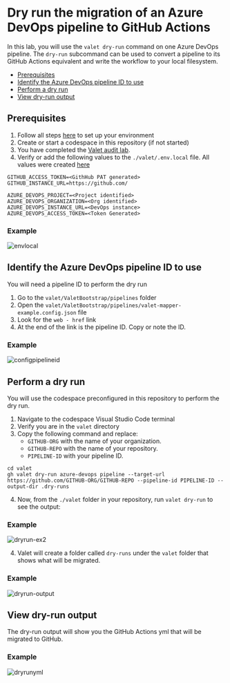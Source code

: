# Dry run the migration of an Azure DevOps pipeline to GitHub Actions
In this lab, you will use the `valet dry-run` command on one Azure DevOps pipeline. The `dry-run` subcommand can be used to convert a pipeline to its GitHub Actions equivalent and write the workflow to your local filesystem.

- [Prerequisites](#prerequisites)
- [Identify the Azure DevOps pipeline ID to use](#identify-the-azure-devops-pipeline-id-to-use)
- [Perform a dry run](#perform-a-dry-run)
- [View dry-run output](#view-dry-run-output)

## Prerequisites

1. Follow all steps [here](/labs/azure_devops#readme) to set up your environment
2. Create or start a codespace in this repository (if not started)
3. You have completed the [Valet audit lab](valet-audit-lab.md).
4. Verify or add the following values to the `./valet/.env.local` file. All values were created [here](/labs/azure_devops#readme)
```
GITHUB_ACCESS_TOKEN=<GithHub PAT generated>
GITHUB_INSTANCE_URL=https://github.com/

AZURE_DEVOPS_PROJECT=<Project identified>
AZURE_DEVOPS_ORGANIZATION=<Org identified>
AZURE_DEVOPS_INSTANCE_URL=<DevOps instance>
AZURE_DEVOPS_ACCESS_TOKEN=<Token Generated>
```
### Example ###

![envlocal](https://user-images.githubusercontent.com/26442605/169069638-0bfa8f89-eaa9-423b-b2b7-447248e63e2b.png)

## Identify the Azure DevOps pipeline ID to use
You will need a pipeline ID to perform the dry run
1. Go to the `valet/ValetBootstrap/pipelines` folder
2. Open the `valet/ValetBootstrap/pipelines/valet-mapper-example.config.json` file
3. Look for the `web - href` link
4. At the end of the link is the pipeline ID. Copy or note the ID.

### Example
![configpipelineid](https://user-images.githubusercontent.com/26442605/161106098-3b9b05ec-ee5d-4b21-ab07-9f05f8cf1d98.png)


## Perform a dry run
You will use the codespace preconfigured in this repository to perform the dry run.

1. Navigate to the codespace Visual Studio Code terminal 
2. Verify you are in the `valet` directory
3. Copy the following command and replace:
   - `GITHUB-ORG` with the name of your organization. 
   - `GITHUB-REPO` with the name of your repository. 
   - `PIPELINE-ID` with your pipeline ID.
  
```
cd valet
gh valet dry-run azure-devops pipeline --target-url https://github.com/GITHUB-ORG/GITHUB-REPO --pipeline-id PIPELINE-ID --output-dir .dry-runs
```
4. Now, from the `./valet` folder in your repository, run `valet dry-run` to see the output: 

### Example
![dryrun-ex2](https://user-images.githubusercontent.com/26442605/161107259-39076729-2ac8-4104-8170-11061b732593.png)

4. Valet will create a folder called `dry-runs` under the `valet` folder that shows what will be migrated.  

### Example
![dryrun-output](https://user-images.githubusercontent.com/26442605/161106810-6a48b261-8099-449b-a41c-3d1e0903485a.png)

## View dry-run output
The dry-run output will show you the GitHub Actions yml that will be migrated to GitHub.

### Example
![dryrunyml](https://user-images.githubusercontent.com/26442605/161108244-28da94d6-c28d-4484-bc08-cb3392d7745e.png)
